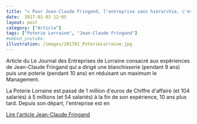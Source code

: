 ```yaml
---
title: "« Pour Jean-Claude Fringand, l'entreprise sans hiérarchie, c'est une évidence »"
date:  2017-01-03 12:05
layout: post
category: ["Article"]
tags: ["Poterie Lorraine", "Jean-Claude Fringand"]
#embed_youtube:
illustration: /images/201701_PoterieLorraine.jpg
---
```


Article du Le Journal des Entreprises de Lorraine consacré aux expériences de Jean-Claude Fringand qui a dirigé une blanchisserie (pendant 9 ans) puis une poterie (pendant 10 ans) en réduisant un maximum le Management.

La Poterie Lorraine est passé de 1 million d'euros de Chiffre d'affaire (et 104 salariés) à 5 millions (et 54 salariés) à la fin de son expérience, 10 ans plus tard. Depuis son départ, l'entreprise est en 

[Lire l'article Jean-Claude Fringand](http://www.lejournaldesentreprises.com/editions/54/industrie/biens-de-consommation/j-ai-redresse-mon-entreprise-en-la-liberant-06-03-2015-250290.php)
